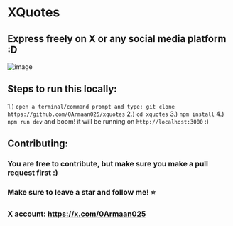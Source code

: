 # XQuotes

## Express freely on X or any social media platform :D

![image](https://github.com/user-attachments/assets/88307946-2739-4c38-8173-b3979d670166)

## Steps to run this locally:
1.) ``open a terminal/command prompt and type: git clone https://github.com/0Armaan025/xquotes``
2.) ``cd xquotes``
3.) ``npm install``
4.) ``npm run dev`` and boom! it will be running on ``http://localhost:3000`` :)


## Contributing:
### You are free to contribute, but make sure you make a pull request first :)

### Make sure to leave a star and follow me! ⭐
### X account: https://x.com/0Armaan025
